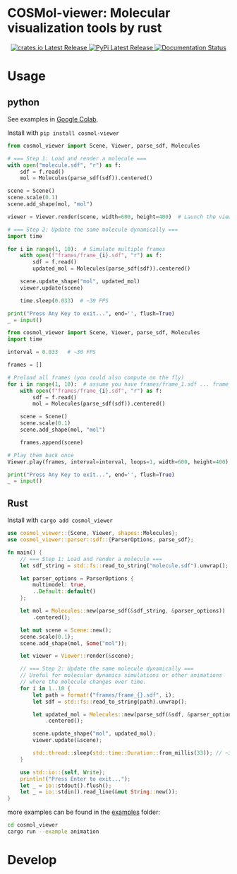 # COSMol-viewer: Molecular visualization tools by rust

<div align="center">
  <a href="https://crates.io/crates/cosmol_viewer">
    <img src="https://img.shields.io/crates/v/cosmol_viewer.svg" alt="crates.io Latest Release"/>
  </a>
  <a href="https://pypi.org/project/cosmol_viewer/">
    <img src="https://img.shields.io/pypi/v/cosmol_viewer.svg" alt="PyPi Latest Release"/>
  </a>
  <a href="https://cosmol-repl.github.io/COSMol-viewer">
    <img src="https://img.shields.io/badge/docs-latest-blue.svg" alt="Documentation Status"/>
  </a>
</div>

# Usage

## python
See examples in [Google Colab](https://colab.research.google.com/drive/1Sw72QWjQh_sbbY43jGyBOfF1AQCycmIx?usp=sharing).

Install with `pip install cosmol-viewer`

```python
from cosmol_viewer import Scene, Viewer, parse_sdf, Molecules

# === Step 1: Load and render a molecule ===
with open("molecule.sdf", "r") as f:
    sdf = f.read()
    mol = Molecules(parse_sdf(sdf)).centered()

scene = Scene()
scene.scale(0.1)
scene.add_shape(mol, "mol")

viewer = Viewer.render(scene, width=600, height=400)  # Launch the viewer

# === Step 2: Update the same molecule dynamically ===
import time

for i in range(1, 10):  # Simulate multiple frames
    with open(f"frames/frame_{i}.sdf", "r") as f:
        sdf = f.read()
        updated_mol = Molecules(parse_sdf(sdf)).centered()

    scene.update_shape("mol", updated_mol)
    viewer.update(scene)

    time.sleep(0.033)  # ~30 FPS

print("Press Any Key to exit...", end='', flush=True)
_ = input()
```

```python
from cosmol_viewer import Scene, Viewer, parse_sdf, Molecules
import time

interval = 0.033   # ~30 FPS

frames = []

# Preload all frames (you could also compute on the fly)
for i in range(1, 10):  # assume you have frames/frame_1.sdf ... frame_9.sdf
    with open(f"frames/frame_{i}.sdf", "r") as f:
        sdf = f.read()
        mol = Molecules(parse_sdf(sdf)).centered()

    scene = Scene()
    scene.scale(0.1)
    scene.add_shape(mol, "mol")

    frames.append(scene)

# Play them back once
Viewer.play(frames, interval=interval, loops=1, width=600, height=400)

print("Press Any Key to exit...", end='', flush=True)
_ = input()
```

## Rust

Install with `cargo add cosmol_viewer`

```rust
use cosmol_viewer::{Scene, Viewer, shapes::Molecules};
use cosmol_viewer::parser::sdf::{ParserOptions, parse_sdf};

fn main() {
    // === Step 1: Load and render a molecule ===
    let sdf_string = std::fs::read_to_string("molecule.sdf").unwrap();

    let parser_options = ParserOptions {
        multimodel: true,
        ..Default::default()
    };

    let mol = Molecules::new(parse_sdf(&sdf_string, &parser_options))
        .centered();

    let mut scene = Scene::new();
    scene.scale(0.1);
    scene.add_shape(mol, Some("mol"));

    let viewer = Viewer::render(&scene);

    // === Step 2: Update the same molecule dynamically ===
    // Useful for molecular dynamics simulations or other animations
    // where the molecule changes over time.
    for i in 1..10 {
        let path = format!("frames/frame_{}.sdf", i);
        let sdf = std::fs::read_to_string(path).unwrap();

        let updated_mol = Molecules::new(parse_sdf(&sdf, &parser_options))
            .centered();

        scene.update_shape("mol", updated_mol);
        viewer.update(&scene);

        std::thread::sleep(std::time::Duration::from_millis(33)); // ~30 FPS
    }

    use std::io::{self, Write};
    println!("Press Enter to exit...");
    let _ = io::stdout().flush();
    let _ = io::stdin().read_line(&mut String::new());
}
```

more examples can be found in the [examples](https://github.com/COSMol-repl/COSMol-viewer/tree/main/cosmol_viewer/examples) folder:
```bash
cd cosmol_viewer
cargo run --example animation
```

# Develop

